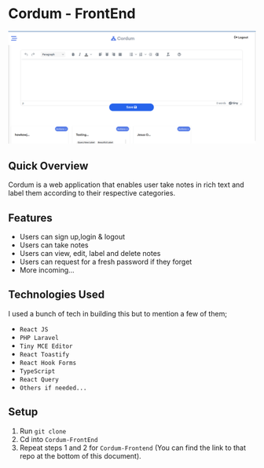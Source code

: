 # Cordum - FrontEnd
![Cordum Screenshot](https://github.com/samuelorobosa/cordum-frontend/blob/main/public/application-view.png?raw=true)
## Quick Overview
 Cordum is a web application that enables user take notes in rich text and label them according to their respective categories.


## Features
- Users can sign up,login & logout
- Users can take notes
- Users can view, edit, label and delete notes
- Users can request for a fresh password if they forget
- More incoming...

## Technologies Used
 I used a bunch of tech in building this but to mention a few of them;

- `React JS`
- `PHP Laravel`
- `Tiny MCE Editor`
- `React Toastify`
- `React Hook Forms`
- `TypeScript`
- `React Query`
-  `Others if needed...`
 
## Setup
1.  Run `git clone`
2. Cd into `Cordum-FrontEnd`
3. Repeat steps 1 and 2 for `Cordum-Frontend` (You can find the link to that repo at the bottom of this document).